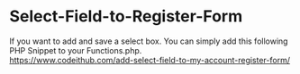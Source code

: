 # Select-Field-to-Register-Form
If you want to add and save a select box. You can simply add this following PHP Snippet to your Functions.php.<br>
https://www.codeithub.com/add-select-field-to-my-account-register-form/
